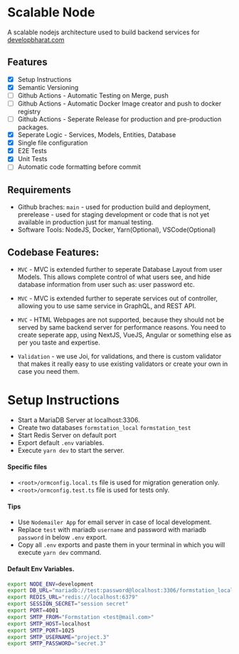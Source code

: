 # Scalable Node

A scalable nodejs architecture used to build backend services for [developbharat.com](https://developbharat.com)

## Features

- [x] Setup Instructions
- [x] Semantic Versioning
- [ ] Github Actions - Automatic Testing on Merge, push
- [ ] Github Actions - Automatic Docker Image creator and push to docker registry
- [ ] Github Actions - Seperate Release for production and pre-production packages.
- [x] Seperate Logic - Services, Models, Entities, Database
- [x] Single file configuration
- [x] E2E Tests
- [x] Unit Tests
- [ ] Automatic code formatting before commit

## Requirements

- Github braches: `main` - used for production build and deployment, prerelease - used for staging development or code
  that is not yet available in production just for manual testing.
- Software Tools: NodeJS, Docker, Yarn(Optional), VSCode(Optional)

## Codebase Features:

- `MVC` - MVC is extended further to seperate Database Layout from user Models. This allows complete control of what
  users see, and hide database information from user such as: user password etc.

- `MVC` - MVC is extended further to seperate services out of controller, allowing you to use same service in GraphQL,
  and REST API.

- `MVC` - HTML Webpages are not supported, because they should not be served by same backend server for performance
  reasons. You need to create seperate app, using NextJS, VueJS, Angular or something else as per you taste and
  expertise.

- `Validation` - we use Joi, for validations, and there is custom validator that makes it really easy to use existing
  validators or create your own in case you need them.

# Setup Instructions

- Start a MariaDB Server at localhost:3306.
- Create two databases `formstation_local` `formstation_test`
- Start Redis Server on default port
- Export default `.env` variables.
- Execute `yarn dev` to start the server.

#### Specific files

- `<root>/ormconfig.local.ts` file is used for migration generation only.
- `<root>/ormconfig.test.ts` file is used for tests only.

#### Tips

- Use `Nodemailer App` for email server in case of local development.
- Replace `test` with mariadb `username` and password with mariadb `password` in below `.env` export.
- Copy all `.env` exports and paste them in your terminal in which you will execute `yarn dev` command.

#### Default Env Variables.

```bash
export NODE_ENV=development
export DB_URL="mariadb://test:password@localhost:3306/formstation_local"
export REDIS_URL="redis://localhost:6379"
export SESSION_SECRET="session secret"
export PORT=4001
export SMTP_FROM="Formstation <test@mail.com>"
export SMTP_HOST=localhost
export SMTP_PORT=1025
export SMTP_USERNAME="project.3"
export SMTP_PASSWORD="secret.3"
```
